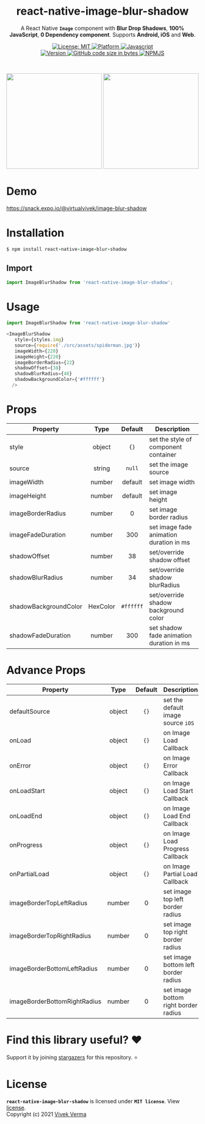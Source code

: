 <h1 align="center">react-native-image-blur-shadow</h1>
<p align="center">A React Native <b><code>Image</code></b> component with <b>Blur Drop Shadows</b>, <b>100% JavaScript</b>, <b>0 Dependency component</b>. Supports <b>Android, iOS</b> and <b>Web</b>.
</p>


<p align="center">
    
<a href="https://github.com/virtualvivek/react-native-image-blur-shadow/blob/main/LICENSE">
    <img src="https://img.shields.io/badge/License-MIT-darklime.svg?style=flat-square&color=blue"
        alt="License: MIT" />
</a>
    

<a href="https://www.npmjs.com/package/react-native-image-blur-shadow">
    <img src="https://img.shields.io/badge/platform-Android | iOS | Web-green.svg?style=flat-square&color=8a1db3&logo=PyTorchLightning"
        alt="Platform" />
</a>

<a href="https://github.com/virtualvivek/react-native-image-blur-shadow/tree/main/src">
    <img src="https://img.shields.io/badge/100%25-Javascript-green.svg?style=flat-square&logo=javascript&color=F7DF1E"
        alt="Javascript" />
</a>
    
<br/>
  
<a href="https://github.com/virtualvivek/react-native-image-blur-shadow/releases/latest">
    <img src="https://img.shields.io/github/package-json/v/virtualvivek/react-native-image-blur-shadow?color=%2331b57e&style=flat-square"
        alt="Version" />
</a>
    
<a href="https://github.com/virtualvivek/react-native-image-blur-shadow/blob/main/src/index.js">
    <img alt="GitHub code size in bytes" src="https://img.shields.io/github/languages/code-size/virtualvivek/react-native-image-blur-shadow?color=4fba32&style=flat-square">
</a>

<a href="https://www.npmjs.com/package/react-native-image-blur-shadow">
    <img src="https://img.shields.io/badge/npm-package-green.svg?style=flat-square&logo=npm&color=CB3837"
        alt="NPMJS" />
</a>

</p>
​
<p align="center">
    <img src="https://github.com/virtualvivek/react-native-image-blur-shadow/blob/main/app/markdown/md_preview_one.jpg" width="250" />
    <img src="https://github.com/virtualvivek/react-native-image-blur-shadow/blob/main/app/markdown/md_preview_two.jpg" width="250" />
</p>

# Demo
<a href="https://snack.expo.io/@virtualvivek/image-blur-shadow" target="_blank">https://snack.expo.io/@virtualvivek/image-blur-shadow</a>

# Installation

```ruby
$ npm install react-native-image-blur-shadow
```
## Import

```jsx
import ImageBlurShadow from 'react-native-image-blur-shadow';
```

# Usage

```js
import ImageBlurShadow from 'react-native-image-blur-shadow'

<ImageBlurShadow
   style={styles.img}
   source={require('./src/assets/spiderman.jpg')}
   imageWidth={220}
   imageHeight={220}
   imageBorderRadius={22}
   shadowOffset={38}
   shadowBlurRadius={48}
   shadowBackgroundColor={'#ffffff'}
  />
```

# Props

| Property             |  Type   | Default | Description                                  |
| -------------------- | :-----: | :-----: | -------------------------------------------- |
| style                | object  |  `{}`   | set the style of component container         |
| source               | string  |  `null` | set the image source                         |
| imageWidth           | number  |  default| set image width                              |
| imageHeight          | number  |  default| set image height                             |
| imageBorderRadius    | number  |  0      | set image border radius                      |
| imageFadeDuration    | number  |  300    | set image fade animation duration in ms      |
| shadowOffset         | number  |  38     | set/override shadow offset                   |
| shadowBlurRadius     | number  |  34     | set/override shadow blurRadius               |
| shadowBackgroundColor| HexColor|`#ffffff`| set/override shadow background color         |
| shadowFadeDuration   | number  |  300    | set shadow fade animation duration in ms     |

# Advance Props

| Property                    |  Type   | Default | Description                                  |
| --------------------------- | :-----: | :-----: | -------------------------------------------- |
| defaultSource               | object  |  `{}`   | set the default image source `iOS`           |
| onLoad                      | object  |  `{}`   | on Image Load Callback                       |
| onError                     | object  |  `{}`   | on Image Error Callback                      |
| onLoadStart                 | object  |  `{}`   | on Image Load Start Callback                 |
| onLoadEnd                   | object  |  `{}`   | on Image Load End Callback                   |
| onProgress                  | object  |  `{}`   | on Image Load Progress Callback              |
| onPartialLoad               | object  |  `{}`   | on Image Partial Load Callback               |
| imageBorderTopLeftRadius    | number  |   0     | set image top left border radius             |
| imageBorderTopRightRadius   | number  |   0     | set image top right border radius            |
| imageBorderBottomLeftRadius | number  |   0     | set image bottom left border radius          |
| imageBorderBottomRightRadius| number  |   0     | set image bottom right border radius         |


# Find this library useful? :heart:
Support it by joining [stargazers](https://github.com/virtualvivek/react-native-image-blur-shadow/stargazers) for this repository. :star:

# License

**`react-native-image-blur-shadow`** is licensed under **`MIT license`**. View [license](https://github.com/virtualvivek/react-native-image-blur-shadow/blob/main/LICENSE). <br>
Copyright (c) 2021 [Vivek Verma](https://github.com/virtualvivek)
